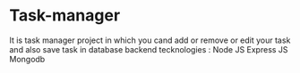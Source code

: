 # Task-manager
It is task manager project in which you cand add or remove or edit your task and also save task in database
backend tecknologies :
Node JS
Express JS
Mongodb

